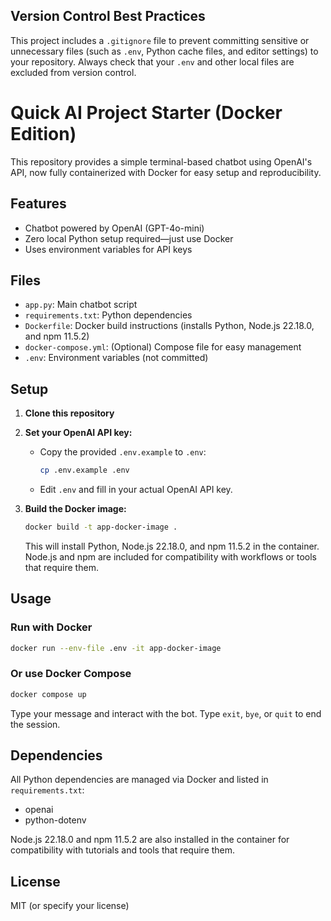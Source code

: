 ## Version Control Best Practices

This project includes a `.gitignore` file to prevent committing sensitive or unnecessary files (such as `.env`, Python cache files, and editor settings) to your repository. Always check that your `.env` and other local files are excluded from version control.

# Quick AI Project Starter (Docker Edition)

This repository provides a simple terminal-based chatbot using OpenAI's API, now fully containerized with Docker for easy setup and reproducibility.

## Features
- Chatbot powered by OpenAI (GPT-4o-mini)
- Zero local Python setup required—just use Docker
- Uses environment variables for API keys

## Files
- `app.py`: Main chatbot script
- `requirements.txt`: Python dependencies
- `Dockerfile`: Docker build instructions (installs Python, Node.js 22.18.0, and npm 11.5.2)
- `docker-compose.yml`: (Optional) Compose file for easy management
- `.env`: Environment variables (not committed)

## Setup
1. **Clone this repository**
2. **Set your OpenAI API key:**
    - Copy the provided `.env.example` to `.env`:
       ```bash
       cp .env.example .env
       ```
    - Edit `.env` and fill in your actual OpenAI API key.
3. **Build the Docker image:**
   ```bash
   docker build -t app-docker-image .
   ```

   This will install Python, Node.js 22.18.0, and npm 11.5.2 in the container. Node.js and npm are included for compatibility with workflows or tools that require them.

## Usage

### Run with Docker
```bash
docker run --env-file .env -it app-docker-image
```

### Or use Docker Compose
```bash
docker compose up
```

Type your message and interact with the bot. Type `exit`, `bye`, or `quit` to end the session.

## Dependencies
All Python dependencies are managed via Docker and listed in `requirements.txt`:
- openai
- python-dotenv

Node.js 22.18.0 and npm 11.5.2 are also installed in the container for compatibility with tutorials and tools that require them.

## License
MIT (or specify your license)
